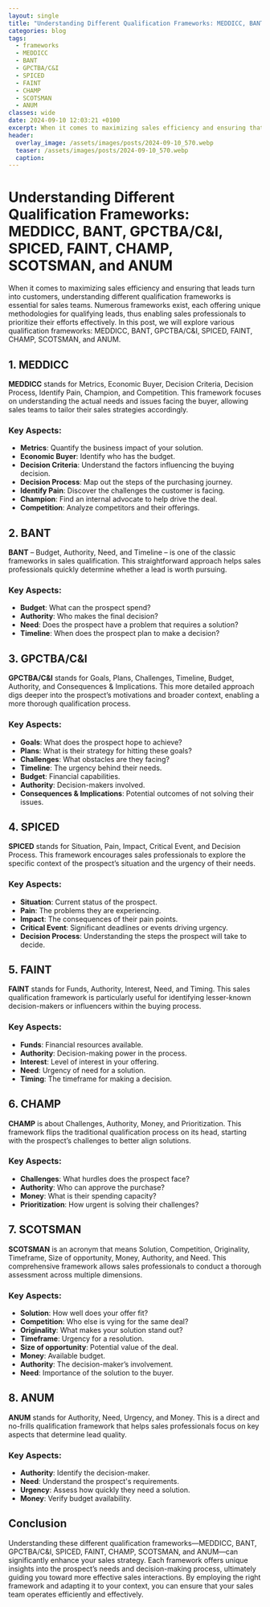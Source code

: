 ```yaml
---
layout: single
title: "Understanding Different Qualification Frameworks: MEDDICC, BANT, GPCTBA/C&I, SPICED, FAINT, CHAMP, SCOTSMAN, and ANUM"
categories: blog
tags:
  - frameworks
  - MEDDICC
  - BANT
  - GPCTBA/C&I
  - SPICED
  - FAINT
  - CHAMP
  - SCOTSMAN
  - ANUM
classes: wide
date: 2024-09-10 12:03:21 +0100
excerpt: When it comes to maximizing sales efficiency and ensuring that leads turn into customers, understanding different qualification frameworks is essential for...
header:
  overlay_image: /assets/images/posts/2024-09-10_570.webp
  teaser: /assets/images/posts/2024-09-10_570.webp
  caption: 
---
```

  
# Understanding Different Qualification Frameworks: MEDDICC, BANT, GPCTBA/C&I, SPICED, FAINT, CHAMP, SCOTSMAN, and ANUM

When it comes to maximizing sales efficiency and ensuring that leads turn into customers, understanding different qualification frameworks is essential for sales teams. Numerous frameworks exist, each offering unique methodologies for qualifying leads, thus enabling sales professionals to prioritize their efforts effectively. In this post, we will explore various qualification frameworks: MEDDICC, BANT, GPCTBA/C&I, SPICED, FAINT, CHAMP, SCOTSMAN, and ANUM.

## 1. MEDDICC

**MEDDICC** stands for Metrics, Economic Buyer, Decision Criteria, Decision Process, Identify Pain, Champion, and Competition. This framework focuses on understanding the actual needs and issues facing the buyer, allowing sales teams to tailor their sales strategies accordingly. 

### Key Aspects:
- **Metrics**: Quantify the business impact of your solution.
- **Economic Buyer**: Identify who has the budget.
- **Decision Criteria**: Understand the factors influencing the buying decision.
- **Decision Process**: Map out the steps of the purchasing journey.
- **Identify Pain**: Discover the challenges the customer is facing.
- **Champion**: Find an internal advocate to help drive the deal.
- **Competition**: Analyze competitors and their offerings.

## 2. BANT

**BANT** – Budget, Authority, Need, and Timeline – is one of the classic frameworks in sales qualification. This straightforward approach helps sales professionals quickly determine whether a lead is worth pursuing.

### Key Aspects:
- **Budget**: What can the prospect spend?
- **Authority**: Who makes the final decision?
- **Need**: Does the prospect have a problem that requires a solution?
- **Timeline**: When does the prospect plan to make a decision?

## 3. GPCTBA/C&I

**GPCTBA/C&I** stands for Goals, Plans, Challenges, Timeline, Budget, Authority, and Consequences & Implications. This more detailed approach digs deeper into the prospect’s motivations and broader context, enabling a more thorough qualification process.

### Key Aspects:
- **Goals**: What does the prospect hope to achieve?
- **Plans**: What is their strategy for hitting these goals?
- **Challenges**: What obstacles are they facing?
- **Timeline**: The urgency behind their needs.
- **Budget**: Financial capabilities.
- **Authority**: Decision-makers involved.
- **Consequences & Implications**: Potential outcomes of not solving their issues.

## 4. SPICED

**SPICED** stands for Situation, Pain, Impact, Critical Event, and Decision Process. This framework encourages sales professionals to explore the specific context of the prospect’s situation and the urgency of their needs.

### Key Aspects:
- **Situation**: Current status of the prospect.
- **Pain**: The problems they are experiencing.
- **Impact**: The consequences of their pain points.
- **Critical Event**: Significant deadlines or events driving urgency.
- **Decision Process**: Understanding the steps the prospect will take to decide.

## 5. FAINT

**FAINT** stands for Funds, Authority, Interest, Need, and Timing. This sales qualification framework is particularly useful for identifying lesser-known decision-makers or influencers within the buying process.

### Key Aspects:
- **Funds**: Financial resources available.
- **Authority**: Decision-making power in the process.
- **Interest**: Level of interest in your offering.
- **Need**: Urgency of need for a solution.
- **Timing**: The timeframe for making a decision.

## 6. CHAMP

**CHAMP** is about Challenges, Authority, Money, and Prioritization. This framework flips the traditional qualification process on its head, starting with the prospect’s challenges to better align solutions.

### Key Aspects:
- **Challenges**: What hurdles does the prospect face?
- **Authority**: Who can approve the purchase?
- **Money**: What is their spending capacity?
- **Prioritization**: How urgent is solving their challenges?

## 7. SCOTSMAN

**SCOTSMAN** is an acronym that means Solution, Competition, Originality, Timeframe, Size of opportunity, Money, Authority, and Need. This comprehensive framework allows sales professionals to conduct a thorough assessment across multiple dimensions.

### Key Aspects:
- **Solution**: How well does your offer fit?
- **Competition**: Who else is vying for the same deal?
- **Originality**: What makes your solution stand out?
- **Timeframe**: Urgency for a resolution.
- **Size of opportunity**: Potential value of the deal.
- **Money**: Available budget.
- **Authority**: The decision-maker’s involvement.
- **Need**: Importance of the solution to the buyer.

## 8. ANUM

**ANUM** stands for Authority, Need, Urgency, and Money. This is a direct and no-frills qualification framework that helps sales professionals focus on key aspects that determine lead quality.

### Key Aspects:
- **Authority**: Identify the decision-maker.
- **Need**: Understand the prospect's requirements.
- **Urgency**: Assess how quickly they need a solution.
- **Money**: Verify budget availability.

## Conclusion

Understanding these different qualification frameworks—MEDDICC, BANT, GPCTBA/C&I, SPICED, FAINT, CHAMP, SCOTSMAN, and ANUM—can significantly enhance your sales strategy. Each framework offers unique insights into the prospect’s needs and decision-making process, ultimately guiding you toward more effective sales interactions. By employing the right framework and adapting it to your context, you can ensure that your sales team operates efficiently and effectively.